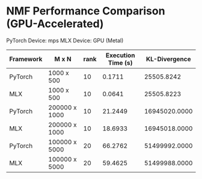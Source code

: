 # NMF Performance Comparison (GPU-Accelerated)

PyTorch Device: mps
MLX Device: GPU (Metal)

| Framework | M x N | rank | Execution Time (s) | KL-Divergence |
|-----------|--- | ---|--------------------|---------------|
| PyTorch   | 1000 x 500 | 10 | 0.1711   | 25505.8242 |
| MLX       | 1000 x 500 | 10 | 0.0641   | 25505.8223   |
| PyTorch   | 200000 x 1000 | 10 | 21.2449   | 16945020.0000 |
| MLX       | 200000 x 1000 | 10 | 18.6933   | 16945018.0000   |
| PyTorch   | 100000 x 5000 | 20 | 66.2762   | 51499992.0000 |
| MLX       | 100000 x 5000 | 20 | 59.4625   | 51499988.0000   |
